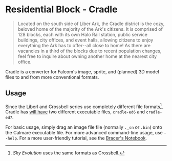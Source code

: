 # Residential Block - Cradle
> Located on the south side of Liber Ark, the Cradle district
> is the cozy, beloved home of the majority of the Ark's
> citizens. It is comprised of 128 blocks, each with its own
> Halo Rail station, public service buildings, city offices,
> and event halls, allowing citizens to enjoy everything the
> Ark has to offer--all close to home! As there are vacancies
> in a third of the blocks due to recent population changes,
> feel free to inquire about owning another home at the
> nearest city office.

Cradle is a converter for Falcom's  image, sprite, and (planned) 3D model files
to and from more conventional formats.

## Usage

Since the Liberl and Crossbell series use completely different file formats[^evo],
Cradle <del>has</del> <ins>will have</ins> two different executable files,
`cradle-ed6` and `cradle-ed7`.

For basic usage, simply drag an image file file (normally `._sn` or `.bin`) onto the
Calmare executable file. For more advanced command-line usage, use `--help`.
For a more user-friendly tutorial, see the [Bracer's Notebook](guide/index.md).

[^evo]: *Sky Evolution* uses the same formats as Crossbell.
